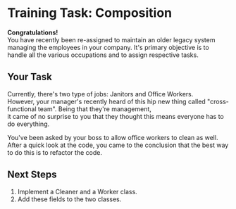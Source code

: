 # Training Task: Composition

**Congratulations!**   
You have recently been re-assigned to maintain an older legacy system managing the employees in your company.
It's primary objective is to handle all the various occupations and to assign respective tasks.

## Your Task
Currently, there's two type of jobs: Janitors and Office Workers.  
However, your manager's recently heard of this hip new thing called "cross-functional team". Being that they're management,  
it came of no surprise to you that they thought this means everyone has to do everything.

You've been asked by your boss to allow office workers to clean as well. After a quick look at the code, you came to the conclusion that
the best way to do this is to refactor the code.

## Next Steps
1. Implement a Cleaner and a Worker class.
2. Add these fields to the two classes.